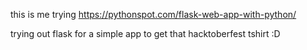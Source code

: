 this is me trying https://pythonspot.com/flask-web-app-with-python/

trying out flask for a simple app to get that hacktoberfest tshirt :D